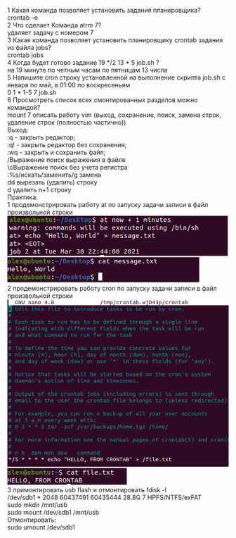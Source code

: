 1 Какая команда позволяет установить задания планировщика?  
crontab -e <command>  
2 Что сделает Команда atrm 7?  
удаляет задачу с номером 7  
3 Какая команда позволяет установить планировщику crontab задания из файла jobs?  
crontab jobs  
4 Когда будет готово задание 19 */2 13 * 5 job.sh ?  
на 19 минуте по четным часам по пятницам 13 числа  
5 Напишите cron строку установленной на выполнение скрипта job.sh с января по май, в 01:00 по воскресеньям  
0 1 * 1-5 7 job.sh  
6 Просмотреть список всех смонтированных разделов можно командой?  
mount
7 описать работу vim (выход, сохранение, поиск, замена строк, удаление строк (полностью частично))  
Выход:  
:q - закрыть редактор;  
:q! - закрыть редактор без сохранения;  
:wq - закрыть и сохранить файл;  
/Выражение               поиск выражения в файле  
\cВыражение              поиск без учета регистра  
:%s/искать/заменить/g    замена  
dd                        вырезать (удалить) строку  
<n>d                      удалить n+1 строку  
Практика:  
1 продемонстрировать работу at по запуску задачи записи в файл произвольной строки  
![alt text](https://github.com/Kirito1899/linux/blob/lab6/lab6/at.png)  
![alt text](https://github.com/Kirito1899/linux/blob/lab6/lab6/at_res.png)  
2 продемонстрировать работу cron по запуску задачи записи в файл произвольной строки  
![alt text](https://github.com/Kirito1899/linux/blob/lab6/lab6/crontab.png)  
![alt text](https://github.com/Kirito1899/linux/blob/lab6/lab6/crontab_res.png)  
3 примонтировать usb flash и отмонтировать
fdisk -l  
/dev/sdb1  *     2048 60437491 60435444 28.8G  7 HPFS/NTFS/exFAT  
sudo mkdir /mnt/usb  
sudo mount /dev/sdb1 /mnt/usb  
Отмонтировать:  
sudo umount /dev/sdb1  
